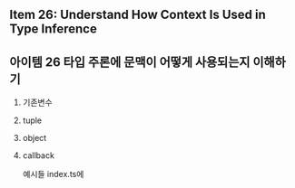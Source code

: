 ## Item 26: Understand How Context Is Used in Type Inference

## 아이템 26 타입 주론에 문맥이 어떻게 사용되는지 이해하기

1. 기존변수
2. tuple
3. object
4. callback
   
   예시들 index.ts에